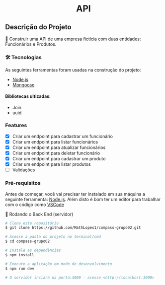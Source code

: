 <h1 align="center">API </h1>

## Descrição do Projeto

🚀 Construir uma API de uma empresa fictícia com duas entidades: Funcionários e Produtos.

### 🛠 Tecnologias
As seguintes ferramentas foram usadas na construção do projeto:

- [Node.js](https://nodejs.org/en/)
- [Mongoose](https://mongoosejs.com/)

#### Bibliotecas ultizadas:
- Join 
- uuid


### Features

- [x] Criar um endpoint para cadastrar um funcionário
- [x] Criar um endpoint para listar funcionários
- [x] Criar um endpoint para atualizar funcionários
- [x] Criar um endpoint para deletar funcionário
- [x] Criar um endpoint para cadastrar um produto
- [x] Criar um endpoint para listar produtos
- [ ] Validações
 
### Pré-requisitos
Antes de começar, você vai precisar ter instalado em sua máquina a seguinte ferramenta:
[Node.js](https://nodejs.org/en/). 
Além disto é bom ter um editor para trabalhar com o código como [VSCode](https://code.visualstudio.com/)

🎲 Rodando o Back End (servidor)
```bash
# Clone este repositório
$ git clone https://github.com/MathLopes1/compass-grupo02.git

# Acesse a pasta do projeto no terminal/cmd
$ cd compass-grupo02

# Instale as dependências
$ npm install

# Execute a aplicação em modo de desenvolvimento
$ npm run dev

# O servidor inciará na porta:3000 - acesse <http://localhost:3000>
```
